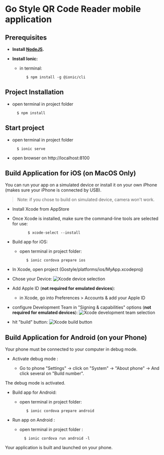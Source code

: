# Go Style QR Code Reader mobile application


## Prerequisites
- __Install [NodeJS](https://nodejs.org/en/download/).__

- __Install Ionic:__

    - in terminal:
    
             $ npm install -g @ionic/cli
 

## Project Installation
- open terminal in project folder

        $ npm install

## Start project
- open terminal in project folder

        $ ionic serve
    
- open browser on http://localhost:8100


## Build Application for iOS (on MacOS Only)

You can run your app on a simulated device or install it on your own iPhone (makes sure your iPhone is connected by USB).
>Note: if you chose to build on simulated device, camera won't work.

- Install Xcode from AppStore

- Once Xcode is installed, make sure the command-line tools are selected for use:
    
             $ xcode-select --install
        
- Build app for iOS:
    - open terminal in project folder:

             $ ionic cordova prepare ios

- In Xcode, open project (Gostyle/platforms/ios/MyApp.xcodeproj)

- Chose your Device:
    ![Xcode device selection](https://imgur.com/DxXw2GN.png)

 - Add Apple ID (**not required for emulated devices**):
 
      - in Xcode, go into Preferences > Accounts & add your Apple ID


- configure Development Team in "Signing & capabilities" options (**not required for emulated devices**):
![Xcode development team selection](https://imgur.com/dDMiWkl.png)


- hit "build" button:
    ![Xcode build button](https://i.imgur.com/n7B5DZp.png)


## Build Application for Android (on your Phone)

Your phone must be connected to your computer in debug mode.

- Activate debug mode :

    - Go to phone "Settings" -> click on "System" -> "About phone" -> And click several on "Build number".

The debug mode is activated.

- Build app for Android:
    - open terminal in project folder:

             $ ionic cordova prepare android

- Run app on Android :
    - open terminal in project folder :

            $ ionic cordova run android -l
            
Your application is built and launched on your phone.